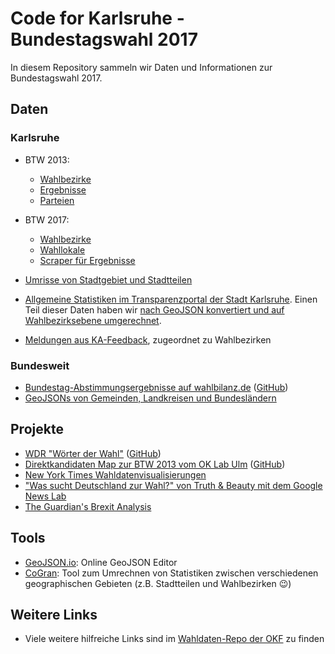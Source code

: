 # Code for Karlsruhe - Bundestagswahl 2017

In diesem Repository sammeln wir Daten und Informationen zur Bundestagswahl 2017.

## Daten

### Karlsruhe

* BTW 2013:
    * [Wahlbezirke](daten/karlsruhe/btw2013/bundestagswahl_2013_wahlbezirke.geojson)
    * [Ergebnisse](daten/karlsruhe/btw2013/bundestagswahl_2013.csv)
    * [Parteien](daten/karlsruhe/btw2013/bundestagswahl_2013_parteien.csv)

* BTW 2017:
  * [Wahlbezirke](daten/karlsruhe/btw2017/bundestagswahl_2017_wahlbezirke.geojson)
  * [Wahllokale](daten/karlsruhe/btw2017/bundestagswahl_2017_wahllokale.geojson)
  * [Scraper für Ergebnisse](daten/karlsruhe/wahldaten-scraper/)

* [Umrisse von Stadtgebiet und Stadtteilen](daten/karlsruhe/umrisse)

* [Allgemeine Statistiken im Transparenzportal der Stadt Karlsruhe](https://transparenz.karlsruhe.de/daten). Einen Teil dieser Daten haben wir [nach GeoJSON konvertiert und auf Wahlbezirksebene umgerechnet](daten/karlsruhe/resampling).

* [Meldungen aus KA-Feedback](daten/karlsruhe/ka-feedback), zugeordnet zu Wahlbezirken

### Bundesweit

* [Bundestag-Abstimmungsergebnisse auf wahlbilanz.de](https://wahlbilanz.de/) ([GitHub](https://github.com/wahlbilanz/wahlbilanz.de))
* [GeoJSONs von Gemeinden, Landkreisen und Bundesländern](http://opendatalab.de/projects/geojson-utilities/)

## Projekte

* [WDR "Wörter der Wahl"](http://data.wdr.de/wdr/nachrichten/landespolitik/landtagswahl/wahlprogramme/) ([GitHub](https://github.com/wdr-data/woerter-der-wahl))
* [Direktkandidaten Map zur BTW 2013 vom OK Lab Ulm](http://www.ulmapi.de/direktkandidaten-map/) ([GitHub](https://github.com/UlmApi/direktkandidaten-map))
* [New York Times Wahldatenvisualisierungen](https://www.nytimes.com/elections/results/president)
* ["Was sucht Deutschland zur Wahl?" von Truth & Beauty mit dem Google News Lab](http://www.2q17.de/#/)
* [The Guardian's Brexit Analysis](https://www.theguardian.com/politics/ng-interactive/2016/jun/23/eu-referendum-live-results-and-analysis)

## Tools

* [GeoJSON.io](https://geojson.io): Online GeoJSON Editor
* [CoGran](https://github.com/berlinermorgenpost/cogran): Tool zum Umrechnen von Statistiken zwischen verschiedenen geographischen Gebieten (z.B. Stadtteilen und Wahlbezirken :wink:)

## Weitere Links

* Viele weitere hilfreiche Links sind im [Wahldaten-Repo der OKF](https://github.com/okfde/wahldaten) zu finden


